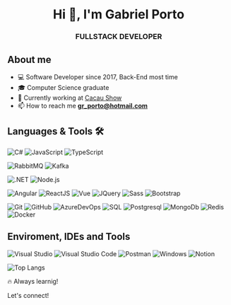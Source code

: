 <h1 align="center">Hi 👋, I'm Gabriel Porto</h1>
<h3 align="center">FULLSTACK DEVELOPER</h3>
<!--<p align="center">
<a href="https://linkedin.com/in/gabriel-porto-705165109" target="blank"><img align="center" src="https://raw.githubusercontent.com/rahuldkjain/github-profile-readme-generator/master/src/images/icons/Social/linked-in-alt.svg" alt="gabriel-porto-705165109" height="20" width="30" /></a>
</p>-->
<!--![VisitorHit](https://estruyf-github.azurewebsites.net/api/VisitorHit?user=GPORTO95&repo=GPORTO95&countColor=%23f4b241)-->

## About me
- 💻 Software Developer since 2017, Back-End most time
- 🎓 Computer Science graduate
- 💼 Currently working at <a href="https://www.cacaushow.com.br/">Cacau Show</a>
- 📫 How to reach me **gr_porto@hotmail.com**

## Languages & Tools 🛠️
  ![C#](https://img.shields.io/badge/-05122A?style=flat&logo=CSharp&logoColor=7e10cc)
  ![JavaScript](https://img.shields.io/badge/-05122A?style=flat&logo=javascript)
  ![TypeScript](https://img.shields.io/badge/-05122A?style=flat&logo=typescript)
  
  ![RabbitMQ](https://img.shields.io/badge/-05122A?style=flat&logo=rabbitmq)
  ![Kafka](https://img.shields.io/badge/-05122A?style=flat&logo=apache-kafka)
  

  ![.NET](https://img.shields.io/badge/-05122A?style=flat&logo=dotnet)
  ![Node.js](https://img.shields.io/badge/-05122A?style=flat&logo=node.js)
 
  ![Angular](https://img.shields.io/badge/-05122A?style=flat&logo=angular&logoColor=red)
  ![ReactJS](https://img.shields.io/badge/-05122A?style=flat&logo=react)
  ![Vue](https://img.shields.io/badge/-05122A?style=flate&logo=vue.js&logoColor=4FC08D)
  ![JQuery](https://img.shields.io/badge/-05122A?style=flate&logo=jquery&logoColor=blue)
  ![Sass](https://img.shields.io/badge/-05122A?style=flat&logo=sass)
  ![Bootstrap](https://img.shields.io/badge/-05122A?style=flat&logo=bootstrap)

  ![Git](https://img.shields.io/badge/-05122A?style=flat&logo=git)
  ![GitHub](https://img.shields.io/badge/-05122A?style=flat&logo=github)
  ![AzureDevOps](https://img.shields.io/badge/-05122A?style=flat&logo=azuredevops&logoColor=blue)
  ![SQL](https://img.shields.io/badge/-05122A?style=flat&logo=microsoft-sql-server&logoColor=red)
  ![Postgresql](https://img.shields.io/badge/-05122A?style=flat&logo=postgresql)
  ![MongoDb](https://img.shields.io/badge/-05122A?style=flat&logo=mongodb&logoColor=green)
  ![Redis](https://img.shields.io/badge/-05122A?style=flat&logo=redis)
  ![Docker](https://img.shields.io/badge/-05122A?style=flat&logo=docker)

## Enviroment, IDEs and Tools
  ![Visual Studio](https://img.shields.io/badge/-05122A?style=flat&logo=visualstudio&logoColor=7e10cc)
  ![Visual Studio Code](https://img.shields.io/badge/-05122A?style=flat&logo=visualstudiocode&logoColor=007ACC)
  ![Postman](https://img.shields.io/badge/-05122A?logo=postman)
  ![Windows](https://img.shields.io/badge/-Windows%2011-333333?style=flat&logo=windows)
  ![Notion](https://img.shields.io/badge/-05122A?logo=notion)

![Top Langs](https://github-readme-stats.vercel.app/api/top-langs/?username=gporto95&layout=compact&theme=tokyonight)
   
🔥 Always learnig!

Let's connect!
